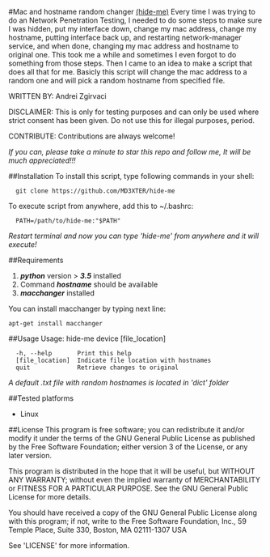 #Mac and hostname random changer [(hide-me)](https://md3xter.github.io/hide-me/)
Every time I was trying to do an Network Penetration Testing, I needed to do some steps to make sure I was hidden, put my interface down, change my mac address, change my hostname, putting interface back up, and restarting network-manager service, and when done, changing my mac address and hostname to original one. This took me a while and sometimes I even forgot to do something from those steps. Then I came to an idea to make a script that does all that for me. Basicly this script will change the mac address to a random one and will pick a random hostname from specified file.

WRITTEN BY: Andrei Zgirvaci

DISCLAIMER: This is only for testing purposes and can only be used where strict consent has been given. Do not use this for illegal purposes, period.

CONTRIBUTE: Contributions are always welcome!

*If you can, please take a minute to star this repo and follow me, It will be much appreciated!!!*

##Installation
To install this script, type following commands in your shell:
```
  git clone https://github.com/MD3XTER/hide-me
```
  
To execute script from anywhere, add this to ~/.bashrc:
```
  PATH=/path/to/hide-me:"$PATH"
```

*Restart terminal and now you can type 'hide-me' from anywhere and it will execute!*

##Requirements
  1. **_python_** version > **_3.5_** installed
  2. Command **_hostname_** should be available
  3. **_macchanger_** installed

You can install macchanger by typing next line:
```
apt-get install macchanger
```

##Usage
Usage: hide-me device [file_location]
```
  -h, --help       Print this help
  [file_location]  Indicate file location with hostnames
  quit             Retrieve changes to original
```

*A default .txt file with random hostnames is located in 'dict' folder*

##Tested platforms
  * Linux

##License
This program is free software; you can redistribute it and/or modify it under the terms of the GNU General Public License as published by the Free Software Foundation; either version 3 of the License, or any later version.

This program is distributed in the hope that it will be useful, but WITHOUT ANY WARRANTY; without even the implied warranty of MERCHANTABILITY or FITNESS FOR A PARTICULAR PURPOSE. See the GNU General Public License for more details.

You should have received a copy of the GNU General Public License along with this program; if not, write to the Free Software Foundation, Inc., 59 Temple Place, Suite 330, Boston, MA 02111-1307 USA

See 'LICENSE' for more information.
